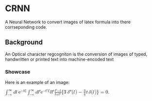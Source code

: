 # CRNN

A Neural Network to convert images of latex formula into there corrseponding code.

## Background

An Optical character regcogniton is the conversion of images of typed, handwritten or printed text into machine-encoded text

### Showcase

Here is an example of an image:

![alt text](src/test.png)